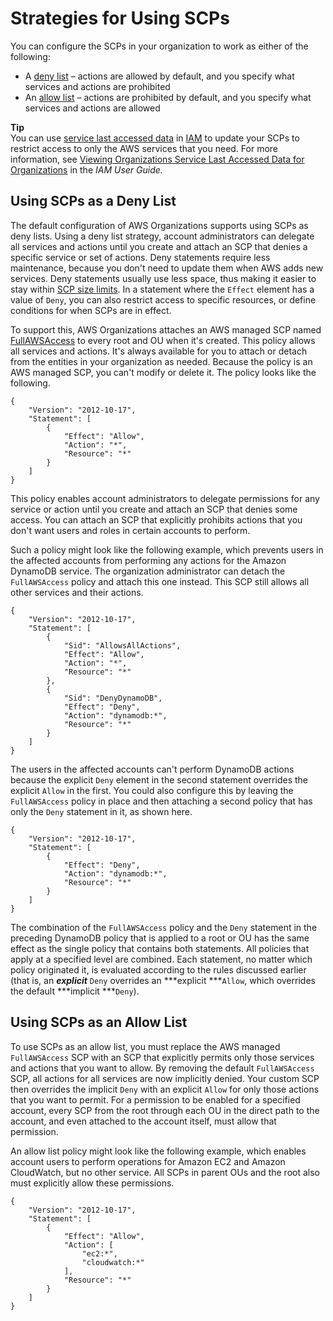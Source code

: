# Strategies for Using SCPs<a name="SCP_strategies"></a>

You can configure the SCPs in your organization to work as either of the following:
+ A [deny list](#orgs_policies_denylist) – actions are allowed by default, and you specify what services and actions are prohibited
+ An [allow list](#orgs_policies_allowlist) – actions are prohibited by default, and you specify what services and actions are allowed

**Tip**  
You can use [service last accessed data](https://docs.aws.amazon.com/IAM/latest/UserGuide/access_policies_access-advisor.html) in [IAM](https://docs.aws.amazon.com/IAM/latest/UserGuide/introduction.html) to update your SCPs to restrict access to only the AWS services that you need\. For more information, see [Viewing Organizations Service Last Accessed Data for Organizations](https://docs.aws.amazon.com/IAM/latest/UserGuide/access_policies_access-advisor-view-data-orgs.html) in the *IAM User Guide\.* 

## Using SCPs as a Deny List<a name="orgs_policies_denylist"></a>

The default configuration of AWS Organizations supports using SCPs as deny lists\. Using a deny list strategy, account administrators can delegate all services and actions until you create and attach an SCP that denies a specific service or set of actions\. Deny statements require less maintenance, because you don't need to update them when AWS adds new services\. Deny statements usually use less space, thus making it easier to stay within [SCP size limits](orgs_reference_limits.md#min-max-values)\. In a statement where the `Effect` element has a value of `Deny`, you can also restrict access to specific resources, or define conditions for when SCPs are in effect\. 

To support this, AWS Organizations attaches an AWS managed SCP named [FullAWSAccess](https://console.aws.amazon.com/organizations/?#/policies/p-FullAWSAccess) to every root and OU when it's created\. This policy allows all services and actions\. It's always available for you to attach or detach from the entities in your organization as needed\. Because the policy is an AWS managed SCP, you can't modify or delete it\. The policy looks like the following\.

```
{
    "Version": "2012-10-17",
    "Statement": [
        {
            "Effect": "Allow",
            "Action": "*",
            "Resource": "*"
        }
    ]
}
```

This policy enables account administrators to delegate permissions for any service or action until you create and attach an SCP that denies some access\. You can attach an SCP that explicitly prohibits actions that you don't want users and roles in certain accounts to perform\.

Such a policy might look like the following example, which prevents users in the affected accounts from performing any actions for the Amazon DynamoDB service\. The organization administrator can detach the `FullAWSAccess` policy and attach this one instead\. This SCP still allows all other services and their actions\.

```
{
    "Version": "2012-10-17",
    "Statement": [
        {
            "Sid": "AllowsAllActions",
            "Effect": "Allow",
            "Action": "*",
            "Resource": "*"
        },
        {
            "Sid": "DenyDynamoDB", 
            "Effect": "Deny",
            "Action": "dynamodb:*",
            "Resource": "*"
        }
    ]
}
```

The users in the affected accounts can't perform DynamoDB actions because the explicit `Deny` element in the second statement overrides the explicit `Allow` in the first\. You could also configure this by leaving the `FullAWSAccess` policy in place and then attaching a second policy that has only the `Deny` statement in it, as shown here\.

```
{
    "Version": "2012-10-17",
    "Statement": [
        {
            "Effect": "Deny",
            "Action": "dynamodb:*",
            "Resource": "*"
        }
    ]
}
```

The combination of the `FullAWSAccess` policy and the `Deny` statement in the preceding DynamoDB policy that is applied to a root or OU has the same effect as the single policy that contains both statements\. All policies that apply at a specified level are combined\. Each statement, no matter which policy originated it, is evaluated according to the rules discussed earlier \(that is, an ***explicit*** `Deny` overrides an ***explicit ***`Allow`, which overrides the default ***implicit ***`Deny`\)\.

## Using SCPs as an Allow List<a name="orgs_policies_allowlist"></a>

To use SCPs as an allow list, you must replace the AWS managed `FullAWSAccess` SCP with an SCP that explicitly permits only those services and actions that you want to allow\. By removing the default `FullAWSAccess` SCP, all actions for all services are now implicitly denied\. Your custom SCP then overrides the implicit `Deny` with an explicit `Allow` for only those actions that you want to permit\. For a permission to be enabled for a specified account, every SCP from the root through each OU in the direct path to the account, and even attached to the account itself, must allow that permission\.

An allow list policy might look like the following example, which enables account users to perform operations for Amazon EC2 and Amazon CloudWatch, but no other service\. All SCPs in parent OUs and the root also must explicitly allow these permissions\.

```
{
    "Version": "2012-10-17",
    "Statement": [
        {
            "Effect": "Allow",
            "Action": [
                "ec2:*",
                "cloudwatch:*"
            ],
            "Resource": "*"
        }
    ]
}
```